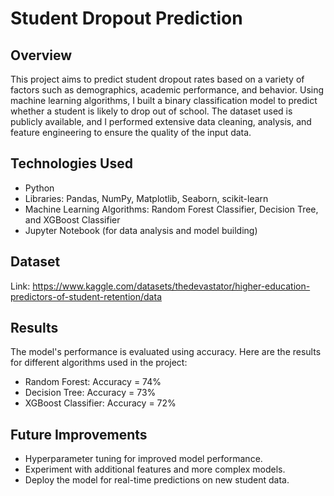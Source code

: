 # Student Dropout Prediction
## Overview
This project aims to predict student dropout rates based on a variety of factors such as demographics, academic performance, and behavior. 
Using machine learning algorithms, I built a binary classification model to predict whether a student is likely to drop out of school. 
The dataset used is publicly available, and I performed extensive data cleaning, analysis, and feature engineering to ensure the quality of the input data.

## Technologies Used
- Python
- Libraries: Pandas, NumPy, Matplotlib, Seaborn, scikit-learn
- Machine Learning Algorithms: Random Forest Classifier, Decision Tree, and XGBoost Classifier
- Jupyter Notebook (for data analysis and model building)

## Dataset
Link: https://www.kaggle.com/datasets/thedevastator/higher-education-predictors-of-student-retention/data

## Results
The model's performance is evaluated using accuracy. Here are the results for different algorithms used in the project:
- Random Forest: Accuracy = 74%
- Decision Tree: Accuracy = 73%
- XGBoost Classifier: Accuracy = 72%

## Future Improvements
- Hyperparameter tuning for improved model performance.
- Experiment with additional features and more complex models.
- Deploy the model for real-time predictions on new student data.
